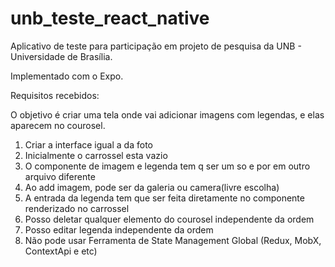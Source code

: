 # unb_teste_react_native

Aplicativo de teste para participação em projeto de pesquisa da UNB - Universidade de Brasília.

Implementado com o Expo.

Requisitos recebidos:

O objetivo é criar uma tela onde vai adicionar imagens com legendas, e elas aparecem no courosel.

1. Criar a interface igual a da foto
2. Inicialmente o carrossel esta vazio
3. O componente de imagem e legenda tem q ser um so e por em outro arquivo diferente 
4. Ao add imagem, pode ser da galeria ou camera(livre escolha)
5. A entrada da legenda tem que ser feita diretamente no componente renderizado no carrossel
6. Posso deletar qualquer elemento do courosel independente da ordem
7. Posso editar legenda independente da ordem
8. Não pode usar Ferramenta de State Management Global (Redux, MobX, ContextApi e etc)
